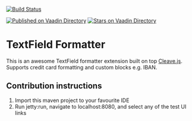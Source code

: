 [![Build Status](https://travis-ci.org/johannesh2/textfieldformatter.svg?branch=master)](https://travis-ci.org/johannesh2/textfieldformatter)

[![Published on Vaadin  Directory](https://img.shields.io/badge/Vaadin%20Directory-published-00b4f0.svg)](https://vaadin.com/directory/component/textfield-formatter)
[![Stars on Vaadin Directory](https://img.shields.io/vaadin-directory/star/textfield-formatter.svg)](https://vaadin.com/directory/component/textfield-formatter)

# TextField Formatter

This is an awesome TextField formatter extension built on top [Cleave.js](https://nosir.github.io/cleave.js/).
Supports credit card formatting and custom blocks e.g. IBAN. 

## Contribution instructions 

1. Import this maven project to your favourite IDE
2. Run jetty:run, navigate to localhost:8080, and select any of the test UI links
